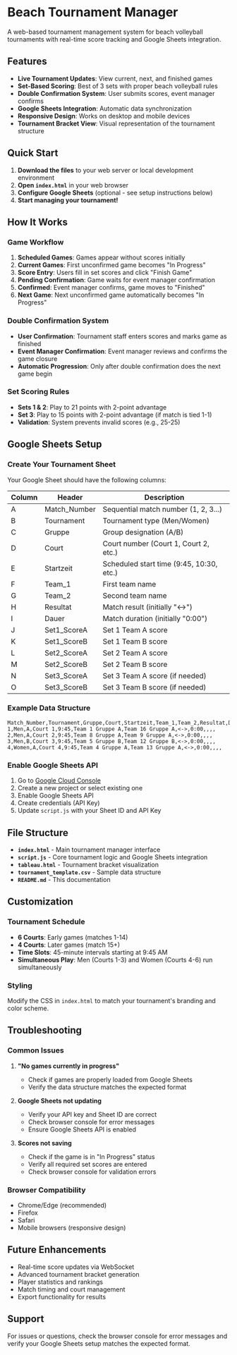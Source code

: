 # Beach Tournament Manager

A web-based tournament management system for beach volleyball tournaments with real-time score tracking and Google Sheets integration.

## Features

- **Live Tournament Updates**: View current, next, and finished games
- **Set-Based Scoring**: Best of 3 sets with proper beach volleyball rules
- **Double Confirmation System**: User submits scores, event manager confirms
- **Google Sheets Integration**: Automatic data synchronization
- **Responsive Design**: Works on desktop and mobile devices
- **Tournament Bracket View**: Visual representation of the tournament structure

## Quick Start

1. **Download the files** to your web server or local development environment
2. **Open `index.html`** in your web browser
3. **Configure Google Sheets** (optional - see setup instructions below)
4. **Start managing your tournament!**

## How It Works

### Game Workflow

1. **Scheduled Games**: Games appear without scores initially
2. **Current Games**: First unconfirmed game becomes "In Progress"
3. **Score Entry**: Users fill in set scores and click "Finish Game"
4. **Pending Confirmation**: Game waits for event manager confirmation
5. **Confirmed**: Event manager confirms, game moves to "Finished"
6. **Next Game**: Next unconfirmed game automatically becomes "In Progress"

### Double Confirmation System

- **User Confirmation**: Tournament staff enters scores and marks game as finished
- **Event Manager Confirmation**: Event manager reviews and confirms the game closure
- **Automatic Progression**: Only after double confirmation does the next game begin

### Set Scoring Rules

- **Sets 1 & 2**: Play to 21 points with 2-point advantage
- **Set 3**: Play to 15 points with 2-point advantage (if match is tied 1-1)
- **Validation**: System prevents invalid scores (e.g., 25-25)

## Google Sheets Setup

### Create Your Tournament Sheet

Your Google Sheet should have the following columns:

| Column | Header | Description |
|--------|--------|-------------|
| A | Match_Number | Sequential match number (1, 2, 3...) |
| B | Tournament | Tournament type (Men/Women) |
| C | Gruppe | Group designation (A/B) |
| D | Court | Court number (Court 1, Court 2, etc.) |
| E | Startzeit | Scheduled start time (9:45, 10:30, etc.) |
| F | Team_1 | First team name |
| G | Team_2 | Second team name |
| H | Resultat | Match result (initially "<->") |
| I | Dauer | Match duration (initially "0:00") |
| J | Set1_ScoreA | Set 1 Team A score |
| K | Set1_ScoreB | Set 1 Team B score |
| L | Set2_ScoreA | Set 2 Team A score |
| M | Set2_ScoreB | Set 2 Team B score |
| N | Set3_ScoreA | Set 3 Team A score (if needed) |
| O | Set3_ScoreB | Set 3 Team B score (if needed) |

### Example Data Structure

```
Match_Number,Tournament,Gruppe,Court,Startzeit,Team_1,Team_2,Resultat,Dauer,Set1_ScoreA,Set1_ScoreB,Set2_ScoreA,Set2_ScoreB,Set3_ScoreA,Set3_ScoreB
1,Men,A,Court 1,9:45,Team 1 Gruppe A,Team 16 Gruppe A,<->,0:00,,,,
2,Men,A,Court 2,9:45,Team 8 Gruppe A,Team 9 Gruppe A,<->,0:00,,,,
3,Men,B,Court 3,9:45,Team 5 Gruppe B,Team 12 Gruppe B,<->,0:00,,,,
4,Women,A,Court 4,9:45,Team 4 Gruppe A,Team 13 Gruppe A,<->,0:00,,,,
```

### Enable Google Sheets API

1. Go to [Google Cloud Console](https://console.cloud.google.com/)
2. Create a new project or select existing one
3. Enable Google Sheets API
4. Create credentials (API Key)
5. Update `script.js` with your Sheet ID and API Key

## File Structure

- **`index.html`** - Main tournament manager interface
- **`script.js`** - Core tournament logic and Google Sheets integration
- **`tableau.html`** - Tournament bracket visualization
- **`tournament_template.csv`** - Sample data structure
- **`README.md`** - This documentation

## Customization

### Tournament Schedule

- **6 Courts**: Early games (matches 1-14)
- **4 Courts**: Later games (match 15+)
- **Time Slots**: 45-minute intervals starting at 9:45 AM
- **Simultaneous Play**: Men (Courts 1-3) and Women (Courts 4-6) run simultaneously

### Styling

Modify the CSS in `index.html` to match your tournament's branding and color scheme.

## Troubleshooting

### Common Issues

1. **"No games currently in progress"**
   - Check if games are properly loaded from Google Sheets
   - Verify the data structure matches the expected format

2. **Google Sheets not updating**
   - Verify your API key and Sheet ID are correct
   - Check browser console for error messages
   - Ensure Google Sheets API is enabled

3. **Scores not saving**
   - Check if the game is in "In Progress" status
   - Verify all required set scores are entered
   - Check browser console for validation errors

### Browser Compatibility

- Chrome/Edge (recommended)
- Firefox
- Safari
- Mobile browsers (responsive design)

## Future Enhancements

- Real-time score updates via WebSocket
- Advanced tournament bracket generation
- Player statistics and rankings
- Match timing and court management
- Export functionality for results

## Support

For issues or questions, check the browser console for error messages and verify your Google Sheets setup matches the expected format.
